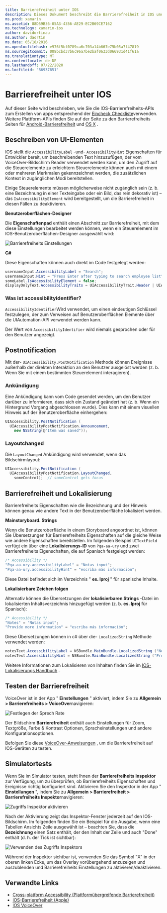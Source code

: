 ```yaml
---
title: Barrierefreiheit unter IOS
description: Dieses Dokument beschreibt die Barrierefreiheit in IOS und erläutert verschiedene Eigenschaften und Features, mit denen die Anwendung von so vielen Benutzern wie möglich verwendet werden kann.
ms.prod: xamarin
ms.assetid: 88D59B36-05A3-4356-AE29-EC2B69CE7162
ms.technology: xamarin-ios
author: davidortinau
ms.author: daortin
ms.date: 05/18/2016
ms.openlocfilehash: e976f5bf0789ca6c703a14b667e75b05a7f47819
ms.sourcegitcommit: 008bcbd37b6c96a7be2baf0633d066931d41f61a
ms.translationtype: MT
ms.contentlocale: de-DE
ms.lasthandoff: 07/22/2020
ms.locfileid: "86937851"
---
```

# <a name="accessibility-on-ios"></a>Barrierefreiheit unter IOS

Auf dieser Seite wird beschrieben, wie Sie die IOS-Barrierefreiheits-APIs zum Erstellen von apps entsprechend der [Eincheck Checkliste](~/cross-platform/app-fundamentals/accessibility.md)verwenden.
Weitere Plattform-APIs finden Sie auf der Seite zu den Barrierefreiheits Seiten für [Android-Barrierefreiheit](~/android/app-fundamentals/accessibility.md) und [OS X](~/mac/app-fundamentals/accessibility.md) .

## <a name="describing-ui-elements"></a>Beschreiben von UI-Elementen

IOS stellt die `AccessibilityLabel` -und- `AccessibilityHint` Eigenschaften für Entwickler bereit, um beschreibenden Text hinzuzufügen, der vom VoiceOver-Bildschirm Reader verwendet werden kann, um den Zugriff auf die Steuerelemente zu erleichtern Steuerelemente können auch mit einem oder mehreren Merkmalen gekennzeichnet werden, die zusätzlichen Kontext in zugänglichen Modi bereitstellen.

Einige Steuerelemente müssen möglicherweise nicht zugänglich sein (z. b. eine Bezeichnung in einer Texteingabe oder ein Bild, das rein dekorativ ist) – das `IsAccessibilityElement` wird bereitgestellt, um die Barrierefreiheit in diesen Fällen zu deaktivieren.

**Benutzeroberflächen-Designer**

Die **Eigenschaftenpad** enthält einen Abschnitt zur Barrierefreiheit, mit dem diese Einstellungen bearbeitet werden können, wenn ein Steuerelement im IOS-Benutzeroberflächen-Designer ausgewählt wird:

![Barrierefreiheits Einstellungen](accessibility-images/ios-designer-sml.png)

**C#**

Diese Eigenschaften können auch direkt im Code festgelegt werden:

```csharp
usernameInput.AccessibilityLabel = "Search";
usernameInput.Hint = "Press Enter after typing to search employee list";
someLabel.IsAccessibilityElement = false;
displayOnlyText.AccessibilityTraits = UIAccessibilityTrait.Header | UIAccessibilityTrait.Selected;
```

### <a name="what-is-accessibilityidentifier"></a>Was ist accessibilityidentifier?

`AccessibilityIdentifier`Wird verwendet, um einen eindeutigen Schlüssel festzulegen, der zum Verweisen auf Benutzeroberflächen Elemente über die UIAutomation-API verwendet werden kann.

Der Wert von `AccessibilityIdentifier` wird niemals gesprochen oder für den Benutzer angezeigt.

<a name="postnotification"></a>

## <a name="postnotification"></a>Postnotification

Mit der- `UIAccessibility.PostNotification` Methode können Ereignisse außerhalb der direkten Interaktion an den Benutzer ausgelöst werden (z. b. Wenn Sie mit einem bestimmten Steuerelement interagieren).

### <a name="announcement"></a>Ankündigung

Eine Ankündigung kann vom Code gesendet werden, um den Benutzer darüber zu informieren, dass sich ein Zustand geändert hat (z. b. Wenn ein Hintergrund Vorgang abgeschlossen wurde). Dies kann mit einem visuellen Hinweis auf der Benutzeroberfläche einhergehen:

```csharp
UIAccessibility.PostNotification (
  UIAccessibilityPostNotification.Announcement,
    new NSString(@"Item was saved"));
```

### <a name="layoutchanged"></a>Layoutchanged

Die `LayoutChanged` Ankündigung wird verwendet, wenn das Bildschirmlayout:

```csharp
UIAccessibility.PostNotification (
  UIAccessibilityPostNotification.LayoutChanged,
    someControl);  // someControl gets focus
```

## <a name="accessibility-and-localization"></a>Barrierefreiheit und Lokalisierung

Barrierefreiheits Eigenschaften wie die Bezeichnung und der Hinweis können genau wie andere Text in der Benutzeroberfläche lokalisiert werden.

**Mainstoryboard. Strings**

Wenn die Benutzeroberfläche in einem Storyboard angeordnet ist, können Sie Übersetzungen für Barrierefreiheits Eigenschaften auf die gleiche Weise wie andere Eigenschaften bereitstellen. Im folgenden Beispiel `UITextField` verfügt ein über eine **Lokalisierungs-ID** von `Pqa-aa-ury` und zwei Barrierefreiheits Eigenschaften, die auf Spanisch festgelegt werden:

```csharp
/* Accessibility */
"Pqa-aa-ury.accessibilityLabel" = "Notas input";
"Pqa-aa-ury.accessibilityHint" = "escriba más información";
```

Diese Datei befindet sich im Verzeichnis " **es. lproj** " für spanische Inhalte.

**Lokalisierbare Zeichen folgen**

Alternativ können die Übersetzungen der **lokalisierbaren Strings** -Datei im lokalisierten Inhaltsverzeichnis hinzugefügt werden (z. b. **es. lproj** für Spanisch):

```csharp
/* Accessibility */
"Notes" = "Notas input";
"Provide more information" = "escriba más información";
```

Diese Übersetzungen können in c# über die- `LocalizedString` Methode verwendet werden:

```csharp
notesText.AccessibilityLabel = NSBundle.MainBundle.LocalizedString ("Notes", "");
notesText.AccessibilityHint = NSBundle.MainBundle.LocalizedString ("Provide more information", "");
```

Weitere Informationen zum Lokalisieren von Inhalten finden Sie im [IOS-Lokalisierungs Handbuch](~/ios/app-fundamentals/localization/index.md) .

<a name="testing"></a>

## <a name="testing-accessibility"></a>Testen der Barrierefreiheit

VoiceOver ist in der App " **Einstellungen** " aktiviert, indem Sie zu **Allgemein > Barrierefreiheits > VoiceOver**navigieren:

![Festlegen der Sprech Rate](accessibility-images/settings-sml.png)

Der Bildschirm **Barrierefreiheit** enthält auch Einstellungen für Zoom, Textgröße, Farbe & Kontrast Optionen, Spracheinstellungen und andere Konfigurationsoptionen.

Befolgen Sie diese [VoiceOver-Anweisungen](https://developer.apple.com/library/ios/technotes/TestingAccessibilityOfiOSApps/TestAccessibilityonYourDevicewithVoiceOver/TestAccessibilityonYourDevicewithVoiceOver.html) , um die Barrierefreiheit auf IOS-Geräten zu testen.

## <a name="simulator-testing"></a>Simulatortests

Wenn Sie im Simulator testen, steht Ihnen der **Barrierefreiheits Inspektor** zur Verfügung, um zu überprüfen, ob Barrierefreiheits Eigenschaften und Ereignisse richtig konfiguriert sind. Aktivieren Sie den Inspektor in der App " **Einstellungen** ", indem Sie zu **Allgemein > Barrierefreiheit > Barrierefreiheits Inspektor**navigieren:

![Zugriffs Inspektor aktivieren](accessibility-images/settings-inspector-sml.png)

Nach der Aktivierung zeigt das Inspektor-Fenster jederzeit auf den IOS-Bildschirm.
Im folgenden finden Sie ein Beispiel für die Ausgabe, wenn eine Tabellen Ansichts Zeile ausgewählt ist – beachten Sie, dass die **Bezeichnung** einen Satz enthält, der den Inhalt der Zeile und auch "Done" enthält (d. h. der Tick ist sichtbar):

![Verwenden des Zugriffs Inspektors](accessibility-images/tableview-a11y-sml.png)

Während der Inspektor sichtbar ist, verwenden Sie das Symbol "X" in der oberen linken Ecke, um das Overlay vorübergehend anzuzeigen und auszublenden und Barrierefreiheits Einstellungen zu aktivieren/deaktivieren.

## <a name="related-links"></a>Verwandte Links

- [Cross-platform Accessibility (Plattformübergreifende Barrierefreiheit)](~/cross-platform/app-fundamentals/accessibility.md)
- [IOS-Barrierefreiheit (Apple)](https://developer.apple.com/library/ios/documentation/UserExperience/Conceptual/iPhoneAccessibility/Accessibility_on_iPhone/Accessibility_on_iPhone.html)
- [IOS VoiceOver](https://www.apple.com/accessibility/ios/voiceover/)
